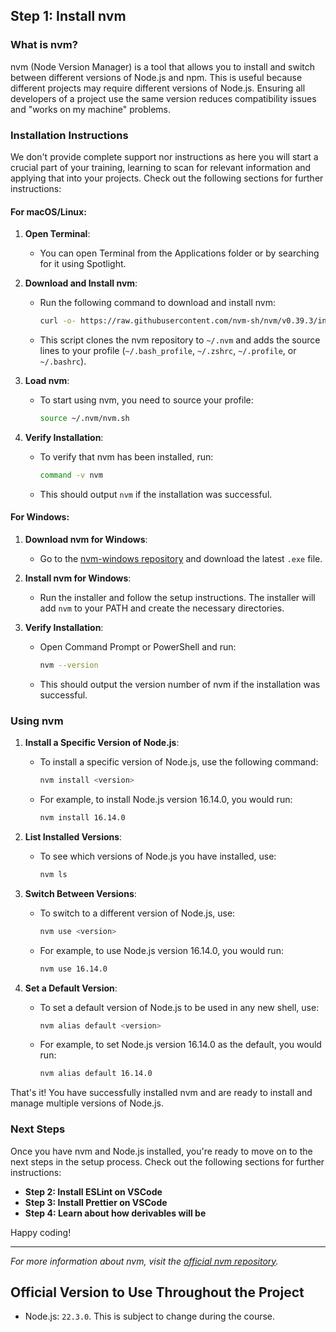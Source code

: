 ## Step 1: Install nvm

### What is nvm?

nvm (Node Version Manager) is a tool that allows you to install and switch between different versions of Node.js and npm. This is useful because different projects may require different versions of Node.js. Ensuring all developers of a project use the same version reduces compatibility issues and "works on my machine" problems.

### Installation Instructions

We don't provide complete support nor instructions as here you will start a crucial part of your training, learning to scan for relevant information and applying that into your projects. Check out the following sections for further instructions:

#### For macOS/Linux:

1. **Open Terminal**:
   - You can open Terminal from the Applications folder or by searching for it using Spotlight.

2. **Download and Install nvm**:
   - Run the following command to download and install nvm:
     ```sh
     curl -o- https://raw.githubusercontent.com/nvm-sh/nvm/v0.39.3/install.sh | bash
     ```
   - This script clones the nvm repository to `~/.nvm` and adds the source lines to your profile (`~/.bash_profile`, `~/.zshrc`, `~/.profile`, or `~/.bashrc`).

3. **Load nvm**:
   - To start using nvm, you need to source your profile:
     ```sh
     source ~/.nvm/nvm.sh
     ```

4. **Verify Installation**:
   - To verify that nvm has been installed, run:
     ```sh
     command -v nvm
     ```
   - This should output `nvm` if the installation was successful.

#### For Windows:

1. **Download nvm for Windows**:
   - Go to the [nvm-windows repository](https://github.com/coreybutler/nvm-windows/releases) and download the latest `.exe` file.

2. **Install nvm for Windows**:
   - Run the installer and follow the setup instructions. The installer will add `nvm` to your PATH and create the necessary directories.

3. **Verify Installation**:
   - Open Command Prompt or PowerShell and run:
     ```sh
     nvm --version
     ```
   - This should output the version number of nvm if the installation was successful.

### Using nvm

1. **Install a Specific Version of Node.js**:
   - To install a specific version of Node.js, use the following command:
     ```sh
     nvm install <version>
     ```
   - For example, to install Node.js version 16.14.0, you would run:
     ```sh
     nvm install 16.14.0
     ```

2. **List Installed Versions**:
   - To see which versions of Node.js you have installed, use:
     ```sh
     nvm ls
     ```

3. **Switch Between Versions**:
   - To switch to a different version of Node.js, use:
     ```sh
     nvm use <version>
     ```
   - For example, to use Node.js version 16.14.0, you would run:
     ```sh
     nvm use 16.14.0
     ```

4. **Set a Default Version**:
   - To set a default version of Node.js to be used in any new shell, use:
     ```sh
     nvm alias default <version>
     ```
   - For example, to set Node.js version 16.14.0 as the default, you would run:
     ```sh
     nvm alias default 16.14.0
     ```

That's it! You have successfully installed nvm and are ready to install and manage multiple versions of Node.js.

### Next Steps

Once you have nvm and Node.js installed, you're ready to move on to the next steps in the setup process. Check out the following sections for further instructions:

- **Step 2: Install ESLint on VSCode**
- **Step 3: Install Prettier on VSCode**
- **Step 4: Learn about how derivables will be**

Happy coding!

---

*For more information about nvm, visit the [official nvm repository](https://github.com/nvm-sh/nvm).*


## Official Version to Use Throughout the Project

- Node.js: `22.3.0`. This is subject to change during the course.